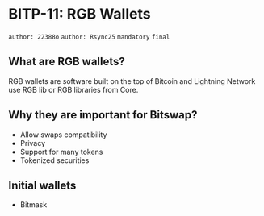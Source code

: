 # BITP-11: RGB Wallets

`author: 22388o` `author: Rsync25` `mandatory` `final`

## What are RGB wallets?

RGB wallets are software built on the top of Bitcoin and Lightning Network use RGB lib or RGB libraries from Core.

## Why they are important for Bitswap?

- Allow swaps compatibility
- Privacy
- Support for many tokens
- Tokenized securities

## Initial wallets 

- Bitmask
